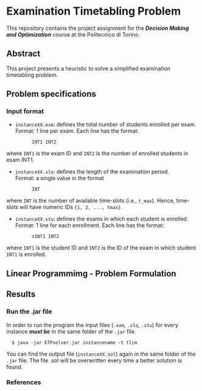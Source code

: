 # Examination Timetabling Problem
This repository contains the project assignment for the _**Decision Making and Optimization**_ course at the Politecnico di Torino. 

## Abstract
This project presents a heuristic to solve a simplified examination timetabling problem. 

## Problem specifications

### Input format
- `instanceXX.exm`: defines the total number of students enrolled per exam. <br>Format: 1 line per exam. Each line has the format:

            INT1 INT2
            
where `INT1` is the exam ID and `INT2` is the number of enrolled students in exam INT1.

- `instanceXX.slo`: defines the length of the examination period.<br>Format: a single value in the format

            INT
            
where `INT` is the number of available time-slots (i.e., `t_max`). Hence, time-slots will have numeric IDs `{1, 2, ..., tmax}`.

- `instanceXX.stu`: defines the exams in which each student is enrolled. <br>Format: 1 line for each enrollment. Each line has the format:

            sINT1 INT2
            
where `INT1` is the student ID and `INT2` is the ID of the exam in which student `INT1` is enrolled.

## Linear Programmimg - Problem Formulation


## Results

### Run the .jar file
In order to run the program the input files (`.exm`, `.slo`, `.stu`) for every instance _**must be**_ in the same folder of the `.jar` file.

      $ java -jar ETPsolver.jar instancename -t tlim

You can find the output file (`instanceXX.sol`) again in the same folder of the `.jar` file. The file .sol will be overwritten
every time a better solution is found.

### References

